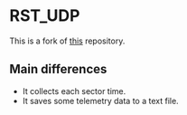 # RST_UDP
This is a fork of [this](https://github.com/Zdetier/RST_UDP) repository.

## Main differences

* It collects each sector time.
* It saves some telemetry data to a text file.
